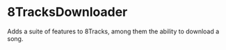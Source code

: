 8TracksDownloader
=================

Adds a suite of features to 8Tracks, among them the ability to download a song.
